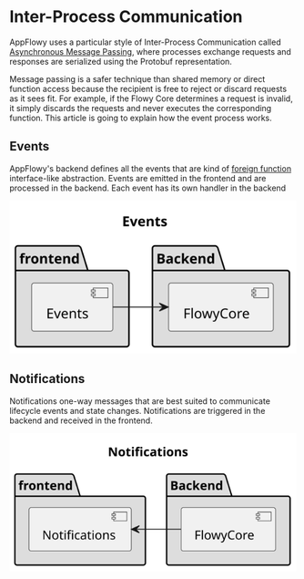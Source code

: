 # Inter-Process Communication


AppFlowy uses a particular style of Inter-Process Communication called [Asynchronous Message Passing](https://en.wikipedia.org/wiki/Message_passing#Asynchronous_message_passing),
where processes exchange requests and responses are serialized using the Protobuf representation.

Message passing is a safer technique than shared memory or direct function
access because the recipient is free to reject or discard requests as it
sees fit. For example, if the Flowy Core determines a request is invalid,
it simply discards the requests and never executes the corresponding function.
This article is going to explain how the event process works.

## Events
AppFlowy's backend defines all the events that are kind of  [foreign function](https://en.wikipedia.org/wiki/Foreign_function_interface) interface-like abstraction.
Events are emitted in the frontend and are processed in the backend. Each
event has its own handler in the backend


![file : inter_process_communication.plantuml](../../../uml/output/inter_process_commuciate-Events.svg)

## Notifications
Notifications one-way messages that are best suited to communicate lifecycle events
and state changes. Notifications are triggered in the backend and received in the frontend.

![file : inter_process_communication.plantuml](../../../uml/output/inter_process_commuciate-Notifications.svg)
